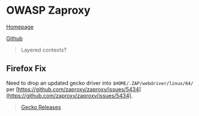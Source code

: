 # OWASP Zaproxy

[Homepage](https://www.owasp.org/index.php/OWASP_Zed_Attack_Proxy_Project)

[Github](https://github.com/zaproxy/zaproxy/)

> Layered contexts?

## Firefox Fix
Need to drop an updated gecko driver into `$HOME/.ZAP/webdriver/linux/64/` per [https://github.com/zaproxy/zaproxy/issues/5434](https://github.com/zaproxy/zaproxy/issues/5434).
> [Gecko Releases](https://github.com/mozilla/geckodriver/releases/)
